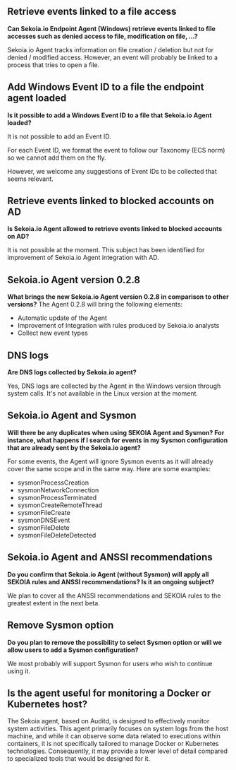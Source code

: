## Retrieve events linked to a file access

**Can Sekoia.io Endpoint Agent (Windows) retrieve events linked to file accesses such as denied access to file, modification on file, ...?**

Sekoia.io Agent tracks information on file creation / deletion but not for denied / modified access.
However, an event will probably be linked to a process that tries to open a file. 

## Add Windows Event ID to a file the endpoint agent loaded

**Is it possible to add a Windows Event ID to a file that Sekoia.io Agent loaded?**

It is not possible to add an Event ID. 

For each Event ID, we format the event to follow our Taxonomy (ECS norm) so we cannot add them on the fly.

However, we welcome any suggestions of Event IDs to be collected that seems relevant.

## Retrieve events linked to blocked accounts on AD

**Is Sekoia.io Agent allowed to retrieve events linked to blocked accounts on AD?**

It is not possible at the moment.
This subject has been identified for improvement of Sekoia.io Agent integration with AD.

## Sekoia.io Agent version 0.2.8

**What brings the new Sekoia.io Agent version 0.2.8 in comparison to other versions?**
The Agent 0.2.8 will bring the following elements:

   - Automatic update of the Agent
   - Improvement of Integration with rules produced by Sekoia.io analysts
   - Collect new event types

## DNS logs

**Are DNS logs collected by Sekoia.io agent?**

Yes, DNS logs are collected by the Agent in the Windows version through system calls. It's not available in the Linux version at the moment. 

## Sekoia.io Agent and Sysmon

**Will there be any duplicates when using SEKOIA Agent and Sysmon? For instance, what happens if I search for events in my Sysmon configuration that are already sent by the Sekoia.io agent?**

For some events, the Agent will ignore Sysmon events as it will already cover the same scope and in the same way. Here are some examples:

- sysmonProcessCreation
- sysmonNetworkConnection
- sysmonProcessTerminated
- sysmonCreateRemoteThread
- sysmonFileCreate
- sysmonDNSEvent
- sysmonFileDelete
- sysmonFileDeleteDetected

## Sekoia.io Agent and ANSSI recommendations

**Do you confirm that Sekoia.io Agent (without Sysmon) will apply all SEKOIA rules and ANSSI recommendations? Is it an ongoing subject?**

We plan to cover all the ANSSI recommendations and SEKOIA rules to the greatest extent in the next beta.

## Remove Sysmon option 

**Do you plan to remove the possibility to select Sysmon option or will we allow users to add a Sysmon configuration?**

We most probably will support Sysmon for users who wish to continue using it. 

## Is the agent useful for monitoring a Docker or Kubernetes host?

The Sekoia agent, based on Auditd, is designed to effectively monitor system activities. This agent primarily focuses on system logs from the host machine, and while it can observe some data related to executions within containers, it is not specifically tailored to manage Docker or Kubernetes technologies. Consequently, it may provide a lower level of detail compared to specialized tools that would be designed for it.